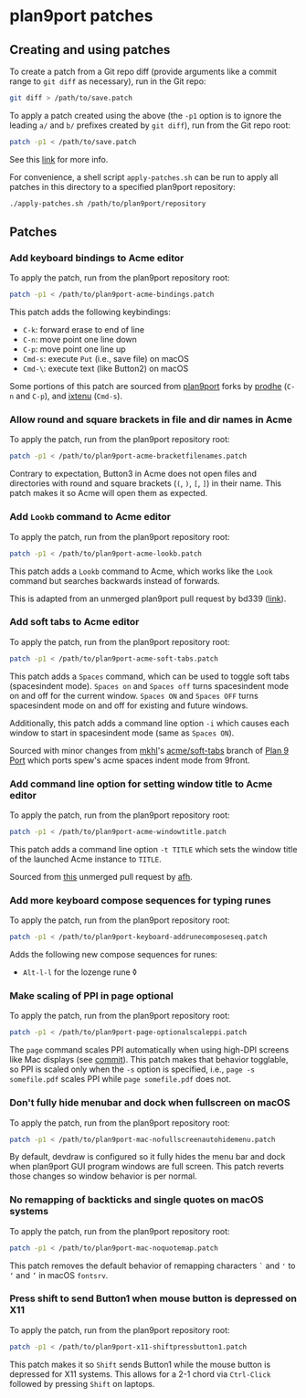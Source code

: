 # plan9port patches

## Creating and using patches

To create a patch from a Git repo diff (provide arguments like a
commit range to `git diff` as necessary), run in the Git repo:

```sh
git diff > /path/to/save.patch
```

To apply a patch created using the above (the `-p1` option is to
ignore the leading `a/` and `b/` prefixes created by `git diff`),
run from the Git repo root:

```sh
patch -p1 < /path/to/save.patch
```

See this
[link](https://stackoverflow.com/questions/4610744/can-i-get-a-patch-compatible-output-from-git-diff)
for more info.

For convenience, a shell script `apply-patches.sh` can be run
to apply all patches in this directory to a specified plan9port
repository:

```sh
./apply-patches.sh /path/to/plan9port/repository
```

## Patches

### Add keyboard bindings to Acme editor

To apply the patch, run from the plan9port repository root:

```sh
patch -p1 < /path/to/plan9port-acme-bindings.patch
```

This patch adds the following keybindings:

- `C-k`: forward erase to end of line
- `C-n`: move point one line down
- `C-p`: move point one line up
- `Cmd-s`: execute `Put` (i.e., save file) on macOS
- ``Cmd-\``: execute text (like Button2) on macOS

Some portions of this patch are sourced from
[plan9port](https://github.com/9fans/plan9port) forks by
[prodhe](https://github.com/prodhe/plan9port) (`C-n` and `C-p`), and
[ixtenu](https://github.com/ixtenu/plan9port) (`Cmd-s`).

### Allow round and square brackets in file and dir names in Acme

To apply the patch, run from the plan9port repository root:

```sh
patch -p1 < /path/to/plan9port-acme-bracketfilenames.patch
```

Contrary to expectation, Button3 in Acme does not open files and
directories with round and square brackets (`(`, `)`, `[`, `]`) in
their name. This patch makes it so Acme will open them as expected.

### Add `Lookb` command to Acme editor

To apply the patch, run from the plan9port repository root:

```sh
patch -p1 < /path/to/plan9port-acme-lookb.patch
```

This patch adds a `Lookb` command to Acme, which works like the
`Look` command but searches backwards instead of forwards.

This is adapted from an unmerged plan9port pull request by
bd339 ([link](https://github.com/9fans/plan9port/pull/552)).

### Add soft tabs to Acme editor

To apply the patch, run from the plan9port repository root:

```sh
patch -p1 < /path/to/plan9port-acme-soft-tabs.patch
```

This patch adds a `Spaces` command, which can be used to toggle soft
tabs (spacesindent mode). `Spaces on` and `Spaces off` turns
spacesindent mode on and off for the current window. `Spaces ON` and
`Spaces OFF` turns spacesindent mode on and off for existing and
future windows.

Additionally, this patch adds a command line option `-i` which causes
each window to start in spacesindent mode (same as `Spaces ON`).

Sourced with minor changes from [mkhl](https://github.com/mkhl)'s
[acme/soft-tabs](https://github.com/mkhl/plan9port/tree/acme/soft-tabs)
branch of [Plan 9 Port](https://github.com/9fans/plan9port)
which ports spew's acme spaces indent mode from 9front.

### Add command line option for setting window title to Acme editor

To apply the patch, run from the plan9port repository root:

```sh
patch -p1 < /path/to/plan9port-acme-windowtitle.patch
```

This patch adds a command line option `-t TITLE` which sets the
window title of the launched Acme instance to `TITLE`.

Sourced from [this](https://github.com/9fans/plan9port/pull/51)
unmerged pull request by [afh](https://github.com/afh).

### Add more keyboard compose sequences for typing runes

To apply the patch, run from the plan9port repository root:

```sh
patch -p1 < /path/to/plan9port-keyboard-addrunecomposeseq.patch
```

Adds the following new compose sequences for runes:

- `Alt-l-l` for the lozenge rune ◊

### Make scaling of PPI in page optional

To apply the patch, run from the plan9port repository root:

```sh
patch -p1 < /path/to/plan9port-page-optionalscaleppi.patch
```

The `page` command scales PPI automatically when using high-DPI
screens like Mac displays (see
[commit](https://github.com/9fans/plan9port/commit/940f1fd6af2c144d0db087fefa8478d2a36633d5)).
This patch makes that behavior togglable, so PPI is scaled only when
the `-s` option is specified, i.e., `page -s somefile.pdf` scales PPI
while `page somefile.pdf` does not.

### Don't fully hide menubar and dock when fullscreen on macOS

To apply the patch, run from the plan9port repository root:

```sh
patch -p1 < /path/to/plan9port-mac-nofullscreenautohidemenu.patch
```

By default, devdraw is configured so it fully hides the menu bar and
dock when plan9port GUI program windows are full screen. This patch
reverts those changes so window behavior is per normal.

### No remapping of backticks and single quotes on macOS systems

To apply the patch, run from the plan9port repository root:

```sh
patch -p1 < /path/to/plan9port-mac-noquotemap.patch
```

This patch removes the default behavior of remapping characters
`` ` `` and `'` to `‘` and `’` in macOS `fontsrv`.

### Press shift to send Button1 when mouse button is depressed on X11

To apply the patch, run from the plan9port repository root:

```sh
patch -p1 < /path/to/plan9port-x11-shiftpressbutton1.patch
```

This patch makes it so `Shift` sends Button1 while the mouse button is
depressed for X11 systems. This allows for a 2-1 chord via
`Ctrl-Click` followed by pressing `Shift` on laptops.
